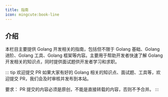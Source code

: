 ```yaml
---
title: 指南
icon: mingcute:book-line
---
```


## 介绍

本栏目主要提供 Golang 开发相关的指南，包括但不限于 Golang 基础、Golang 进阶、Golang 工具、Golang 框架等内容。主要用于帮助开发者快速了解 Golang 开发相关的知识点，同时提供面试题供开发者学习和求职。

::: tip 欢迎提交 PR
如果大家有好的 Golang 相关的知识点、面试题、工具等，欢迎提交 PR，我们会及时审核并发布到本站。

要求： PR 提交的内容必须是原创，不能是直接转载的内容，否则不予合并。
:::